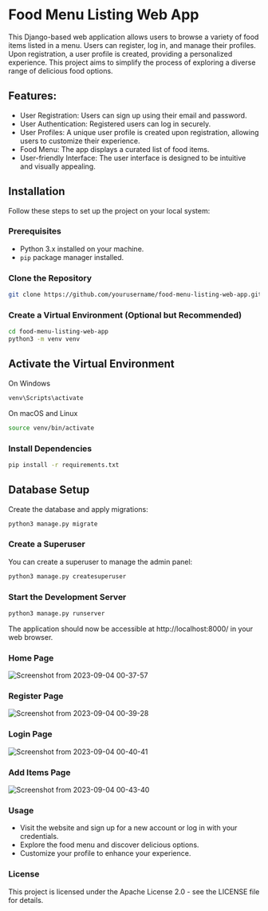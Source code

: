 # Food Menu Listing Web App

This Django-based web application allows users to browse a variety of food items listed in a menu. Users can register, log in, and manage their profiles. Upon registration, a user profile is created, providing a personalized experience. This project aims to simplify the process of exploring a diverse range of delicious food options.

## Features:
- User Registration: Users can sign up using their email and password.
- User Authentication: Registered users can log in securely.
- User Profiles: A unique user profile is created upon registration, allowing users to customize their experience.
- Food Menu: The app displays a curated list of food items.
- User-friendly Interface: The user interface is designed to be intuitive and visually appealing.

## Installation

Follow these steps to set up the project on your local system:

### Prerequisites

- Python 3.x installed on your machine.
- `pip` package manager installed.

### Clone the Repository

```bash
git clone https://github.com/yourusername/food-menu-listing-web-app.git
```
### Create a Virtual Environment (Optional but Recommended)
```bash
cd food-menu-listing-web-app
python3 -m venv venv
```

## Activate the Virtual Environment

On Windows
```bash
venv\Scripts\activate
```
On macOS and Linux
```bash
source venv/bin/activate
```

### Install Dependencies
```bash
pip install -r requirements.txt
```

## Database Setup

Create the database and apply migrations:
```bash
python3 manage.py migrate
```

### Create a Superuser

You can create a superuser to manage the admin panel:
```bash
python3 manage.py createsuperuser
```

### Start the Development Server

```bash
python3 manage.py runserver
```

The application should now be accessible at http://localhost:8000/ in your web browser.

### Home Page

![Screenshot from 2023-09-04 00-37-57](https://github.com/Aayush3014/FoodApp/assets/83333424/7e716b0d-bd93-443f-85cd-2076013f4c54)


### Register Page

![Screenshot from 2023-09-04 00-39-28](https://github.com/Aayush3014/FoodApp/assets/83333424/04c56118-7d44-412d-9e30-64c5442ad6b3)

### Login Page

![Screenshot from 2023-09-04 00-40-41](https://github.com/Aayush3014/FoodApp/assets/83333424/28913248-97d1-40ad-93a1-94a80e81865d)

### Add Items Page

![Screenshot from 2023-09-04 00-43-40](https://github.com/Aayush3014/FoodApp/assets/83333424/489c6811-990c-499f-8437-607ea112391e)


### Usage

- Visit the website and sign up for a new account or log in with your credentials.
- Explore the food menu and discover delicious options.
- Customize your profile to enhance your experience.

### License
This project is licensed under the Apache License 2.0 - see the LICENSE file for details.
